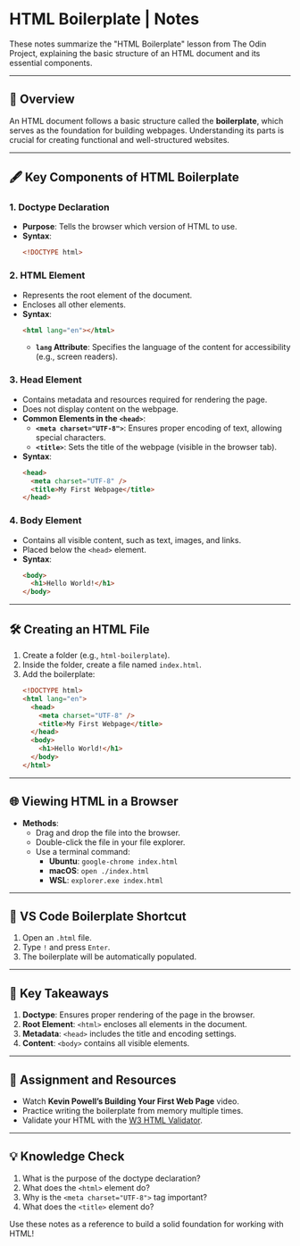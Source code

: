 # HTML Boilerplate | Notes

These notes summarize the "HTML Boilerplate" lesson from The Odin Project, explaining the basic structure of an HTML document and its essential components.

---

## 📜 Overview

An HTML document follows a basic structure called the **boilerplate**, which serves as the foundation for building webpages. Understanding its parts is crucial for creating functional and well-structured websites.

---

## 🖋️ Key Components of HTML Boilerplate

### 1. **Doctype Declaration**

- **Purpose**: Tells the browser which version of HTML to use.
- **Syntax**:
  ```html
  <!DOCTYPE html>
  ```

### 2. **HTML Element**

- Represents the root element of the document.
- Encloses all other elements.
- **Syntax**:
  ```html
  <html lang="en"></html>
  ```
  - **`lang` Attribute**: Specifies the language of the content for accessibility (e.g., screen readers).

### 3. **Head Element**

- Contains metadata and resources required for rendering the page.
- Does not display content on the webpage.
- **Common Elements in the `<head>`**:
  - **`<meta charset="UTF-8">`**: Ensures proper encoding of text, allowing special characters.
  - **`<title>`**: Sets the title of the webpage (visible in the browser tab).
- **Syntax**:
  ```html
  <head>
    <meta charset="UTF-8" />
    <title>My First Webpage</title>
  </head>
  ```

### 4. **Body Element**

- Contains all visible content, such as text, images, and links.
- Placed below the `<head>` element.
- **Syntax**:
  ```html
  <body>
    <h1>Hello World!</h1>
  </body>
  ```

---

## 🛠️ Creating an HTML File

1. Create a folder (e.g., `html-boilerplate`).
2. Inside the folder, create a file named `index.html`.
3. Add the boilerplate:
   ```html
   <!DOCTYPE html>
   <html lang="en">
     <head>
       <meta charset="UTF-8" />
       <title>My First Webpage</title>
     </head>
     <body>
       <h1>Hello World!</h1>
     </body>
   </html>
   ```

---

## 🌐 Viewing HTML in a Browser

- **Methods**:
  - Drag and drop the file into the browser.
  - Double-click the file in your file explorer.
  - Use a terminal command:
    - **Ubuntu**: `google-chrome index.html`
    - **macOS**: `open ./index.html`
    - **WSL**: `explorer.exe index.html`

---

## 🚀 VS Code Boilerplate Shortcut

1. Open an `.html` file.
2. Type `!` and press `Enter`.
3. The boilerplate will be automatically populated.

---

## 🎯 Key Takeaways

1. **Doctype**: Ensures proper rendering of the page in the browser.
2. **Root Element**: `<html>` encloses all elements in the document.
3. **Metadata**: `<head>` includes the title and encoding settings.
4. **Content**: `<body>` contains all visible elements.

---

## 📖 Assignment and Resources

- Watch **Kevin Powell’s Building Your First Web Page** video.
- Practice writing the boilerplate from memory multiple times.
- Validate your HTML with the [W3 HTML Validator](https://validator.w3.org/).

---

## 💡 Knowledge Check

1. What is the purpose of the doctype declaration?
2. What does the `<html>` element do?
3. Why is the `<meta charset="UTF-8">` tag important?
4. What does the `<title>` element do?

Use these notes as a reference to build a solid foundation for working with HTML!
